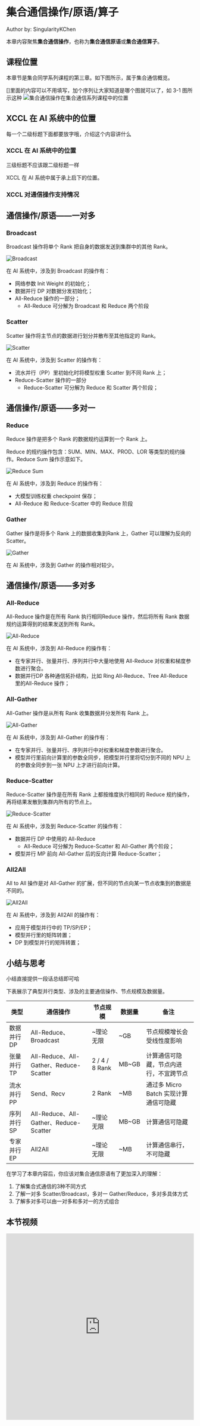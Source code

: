 <!--Copyright © ZOMI 适用于[License](https://github.com/Infrasys-AI/AIInfra)版权许可-->

# 集合通信操作/原语/算子

Author by: SingularityKChen

本章内容聚焦**集合通信操作**，也称为**集合通信原语**或**集合通信算子**。

## 课程位置

本章节是集合同学系列课程的第三章。如下图所示，属于集合通信概览。

>>>>>>>>>>>>>>>>
[]里面的内容可以不用填写，加个序列让大家知道是哪个图就可以了，如 3-1 图所示这种
![集合通信操作在集合通信系列课程中的位置](images/03CCPrimtive01.png)

## XCCL 在 AI 系统中的位置

>>>>>>>>>>>>>>>>
每一个二级标题下面都要放字哦，介绍这个内容讲什么

### XCCL 在 AI 系统中的位置

>>>>>>>>>>>>>>>>
三级标题不应该跟二级标题一样

XCCL 在 AI 系统中属于承上启下的位置。

### XCCL 对通信操作支持情况

## 通信操作/原语——一对多

### Broadcast

Broadcast 操作将单个 Rank 把自身的数据发送到集群中的其他 Rank。

![Broadcast](images/03CCPrimtive02.png)

在 AI 系统中，涉及到 Broadcast 的操作有：

- 网络参数 Init Weight 的初始化；
- 数据并行 DP 对数据分发初始化；
- All-Reduce 操作的一部分；
  - All-Reduce 可分解为 Broadcast 和 Reduce 两个阶段

### Scatter

Scatter 操作将主节点的数据进行划分并散布至其他指定的 Rank。

![Scatter](images/03CCPrimtive03.png)

在 AI 系统中，涉及到 Scatter 的操作有：

- 流水并行（PP）里初始化时将模型权重 Scatter 到不同 Rank 上；
- Reduce-Scatter 操作的一部分
  - Reduce-Scatter 可分解为 Reduce  和 Scatter 两个阶段；

## 通信操作/原语——多对一

### Reduce

Reduce 操作是把多个 Rank 的数据规约运算到一个 Rank 上。

Reduce 的规约操作包含：SUM、MIN、MAX、PROD、LOR 等类型的规约操作。Reduce Sum 操作示意如下。

![Reduce Sum](images/03CCPrimtive04.png)

在 AI 系统中，涉及到 Reduce 的操作有：

- 大模型训练权重 checkpoint 保存；
- All-Reduce 和 Reduce-Scatter 中的 Reduce 阶段

### Gather

Gather 操作是将多个 Rank 上的数据收集到Rank 上，Gather 可以理解为反向的 Scatter。

![Gather](images/03CCPrimtive05.png)

在 AI 系统中，涉及到 Gather 的操作相对较少。

## 通信操作/原语——多对多

### All-Reduce

All-Reduce 操作是在所有 Rank 执行相同Reduce 操作，然后将所有 Rank 数据规约运算得到的结果发送到所有 Rank。

![All-Reduce](images/03CCPrimtive06.png)

在 AI 系统中，涉及到 All-Reduce 的操作有：

- 在专家并行、张量并行、序列并行中大量地使用 All-Reduce 对权重和梯度参数进行聚合。
- 数据并行DP 各种通信拓扑结构，比如 Ring All-Reduce、Tree All-Reduce 里的All-Reduce 操作；

### All-Gather

All-Gather 操作是从所有 Rank 收集数据并分发所有 Rank 上。

![All-Gather](images/03CCPrimtive07.png)

在 AI 系统中，涉及到 All-Gather 的操作有：

- 在专家并行、张量并行、序列并行中对权重和梯度参数进行聚合。
- 模型并行里前向计算里的参数全同步，把模型并行里将切分到不同的 NPU 上的参数全同步到一张 NPU 上才进行前向计算。

### Reduce-Scatter

Reduce-Scatter 操作是在所有 Rank 上都按维度执行相同的 Reduce 规约操作，再将结果发散到集群内所有的节点上。

![Reduce-Scatter](images/03CCPrimtive08.png)

在 AI 系统中，涉及到 Reduce-Scatter 的操作有：

- 数据并行 DP 中使用的 All-Reduce
  - All-Reduce 可分解为 Reduce-Scatter 和 All-Gather 两个阶段；
- 模型并行 MP 前向 All-Gather 后的反向计算 Reduce-Scatter；

### All2All

All to All 操作是对 All-Gather 的扩展，但不同的节点向某一节点收集到的数据是不同的。

![All2All](images/03CCPrimtive09.png)

在 AI 系统中，涉及到 All2All 的操作有：

- 应用于模型并行中的 TP/SP/EP；
- 模型并行里的矩阵转置；
- DP 到模型并行的矩阵转置；

## 小结与思考

>>>>>>>>>>>>>>>>
小结直接提供一段话总结即可哈

下表展示了典型并行类型、涉及的主要通信操作、节点规模及数据量。

| 类型                                                                                       | 通信操作                                | 节点规模           | 数据量   | 备注                        |
| ---------------------------------------------------------------------------------------- | ----------------------------------- | -------------- | ----- | ------------------------- |
| 数据并行 DP                                                                                  | All-Reduce、Broadcast                | ~理论无限          | ~GB   | 节点规模增长会受线性度影响             |
| 张量并行 TP                                                                                  | All-Reduce、All-Gather、Reduce-Scatter | 2 / 4 / 8 Rank | MB~GB | 计算通信可隐藏，节点内进行，不宜跨节点       |
| 流水并行 PP                                                                                  | Send、Recv                           | 2 Rank         | ~MB   | 通过多 Micro Batch 实现计算通信可隐藏 |
| 序列并行 SP                                                                                  | All-Reduce、All-Gather、Reduce-Scatter | ~理论无限          | MB~GB | 计算通信可隐藏                   |
| 专家并行 EP                                                                                  | All2All                             | ~理论无限          | ~MB   | 计算通信串行，不可隐藏               |

在学习了本章内容后，你应该对集合通信原语有了更加深入的理解：

1. 了解集合式通信的3种不同方式
2. 了解一对多 Scatter/Broadcast，多对一 Gather/Reduce，多对多具体方式
3. 了解多对多可以由一对多和多对一的方式组合

## 本节视频

<html>
<iframe src="https://player.bilibili.com/player.html?aid=1905375595&bvid=BV1gS411K7k5&cid=1571916171&page=1&as_wide=1&high_quality=1&danmaku=0&autoplay=0" width="100%" height="500" scrolling="no" border="0" frameborder="no" framespacing="0" allowfullscreen="true"></iframe>
</html>
